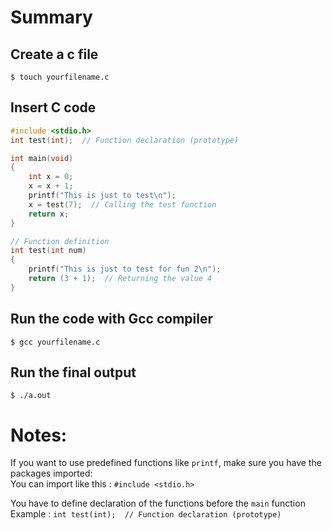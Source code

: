 # Summary   
## Create a c file 
```$ touch yourfilename.c```

## Insert C code
``` C
#include <stdio.h>
int test(int);  // Function declaration (prototype)

int main(void)
{
    int x = 0;
    x = x + 1;
    printf("This is just to test\n"); 
    x = test(7);  // Calling the test function
    return x;
}

// Function definition
int test(int num)
{
    printf("This is just to test for fun 2\n");
    return (3 + 1);  // Returning the value 4
}
```

## Run the code with Gcc compiler
```$ gcc yourfilename.c ```

## Run the final output
```$ ./a.out```

# Notes:

If you want to use predefined functions like `printf`, make sure you have the packages imported:  
You can import like this : `#include <stdio.h>`

You have to define declaration of the functions  before the `main` function  
Example : `int test(int);  // Function declaration (prototype)`
